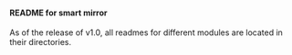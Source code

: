 #### README for smart mirror

As of the release of v1.0, all readmes for different modules are located in their directories.
